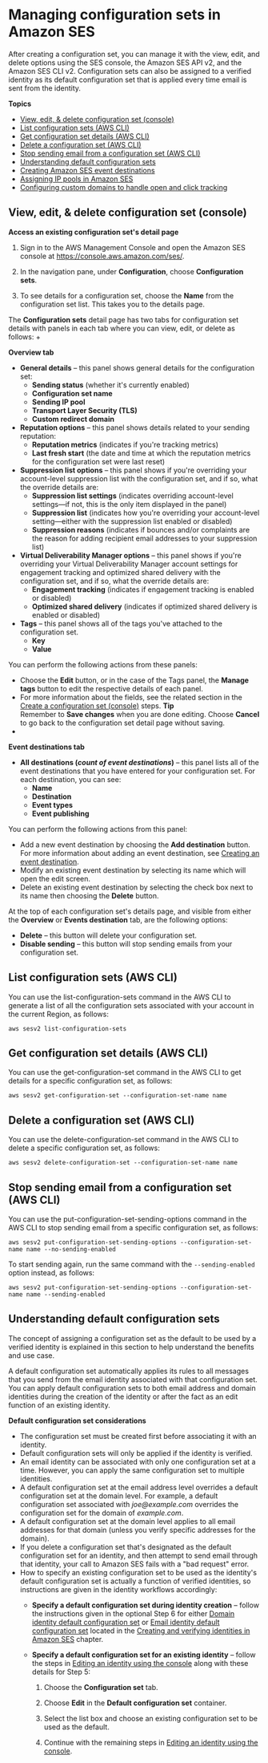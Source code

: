 # Managing configuration sets in Amazon SES<a name="managing-configuration-sets"></a>

After creating a configuration set, you can manage it with the view, edit, and delete options using the SES console, the Amazon SES API v2, and the Amazon SES CLI v2\. Configuration sets can also be assigned to a verified identity as its default configuration set that is applied every time email is sent from the identity\.

**Topics**
+ [View, edit, & delete configuration set \(console\)](#console-detail-configuration-sets)
+ [List configuration sets \(AWS CLI\)](#cli-list-configuration-sets)
+ [Get configuration set details \(AWS CLI\)](#cli-get-configuration-set)
+ [Delete a configuration set \(AWS CLI\)](#cli-delete-configuration-set)
+ [Stop sending email from a configuration set \(AWS CLI\)](#cli-configuration-set-stop-sending)
+ [Understanding default configuration sets](#default-config-sets)
+ [Creating Amazon SES event destinations](event-destinations-manage.md)
+ [Assigning IP pools in Amazon SES](managing-ip-pools.md)
+ [Configuring custom domains to handle open and click tracking](configure-custom-open-click-domains.md)

## View, edit, & delete configuration set \(console\)<a name="console-detail-configuration-sets"></a><a name="proc-access-exist-config-set"></a>

**Access an existing configuration set's detail page**

1. Sign in to the AWS Management Console and open the Amazon SES console at [https://console\.aws\.amazon\.com/ses/](https://console.aws.amazon.com/ses/)\.

1. In the navigation pane, under **Configuration**, choose **Configuration sets**\.

1. To see details for a configuration set, choose the **Name** from the configuration set list\. This takes you to the details page\.

The **Configuration sets** detail page has two tabs for configuration set details with panels in each tab where you can view, edit, or delete as follows:
+ 

****Overview** tab**
  + **General details** – this panel shows general details for the configuration set:
    + **Sending status** \(whether it's currently enabled\)
    + **Configuration set name**
    + **Sending IP pool**
    + **Transport Layer Security \(TLS\)**
    + **Custom redirect domain**
  + **Reputation options** – this panel shows details related to your sending reputation:
    + **Reputation metrics** \(indicates if you're tracking metrics\)
    + **Last fresh start** \(the date and time at which the reputation metrics for the configuration set were last reset\)
  + **Suppression list options** – this panel shows if you're overriding your account\-level suppression list with the configuration set, and if so, what the override details are:
    + **Suppression list settings** \(indicates overriding account\-level settings—if not, this is the only item displayed in the panel\)
    + **Suppression list** \(indicates how you're overriding your account\-level setting—either with the suppression list enabled or disabled\)
    + **Suppression reasons** \(indicates if bounces and/or complaints are the reason for adding recipient email addresses to your suppression list\)
  + <a name="vdm-edit-config-overrides"></a>**Virtual Deliverability Manager options** – this panel shows if you're overriding your Virtual Deliverability Manager account settings for engagement tracking and optimized shared delivery with the configuration set, and if so, what the override details are: 
    + **Engagement tracking** \(indicates if engagement tracking is enabled or disabled\)
    + **Optimized shared delivery** \(indicates if optimized shared delivery is enabled or disabled\)
  + **Tags** – this panel shows all of the tags you've attached to the configuration set\.
    + **Key**
    + **Value**

  

  You can perform the following actions from these panels:
  + Choose the **Edit** button, or in the case of the Tags panel, the **Manage tags** button to edit the respective details of each panel\.
  + For more information about the fields, see the related section in the [Create a configuration set \(console\)](creating-configuration-sets.md#config-sets-create-console) steps\.
**Tip**  
Remember to **Save changes** when you are done editing\. Choose **Cancel** to go back to the configuration set detail page without saving\.
+ 

****Event destinations** tab**
  + **All destinations \(*count of event destinations*\)** – this panel lists all of the event destinations that you have entered for your configuration set\. For each destination, you can see:
    + **Name**
    + **Destination**
    + **Event types**
    + **Event publishing**

  

  You can perform the following actions from this panel:
  + Add a new event destination by choosing the **Add destination** button\. For more information about adding an event destination, see [Creating an event destination](event-destinations-manage.md#event-destination-add)\.
  + Modify an existing event destination by selecting its name which will open the edit screen\.
  + Delete an existing event destination by selecting the check box next to its name then choosing the **Delete** button\.

At the top of each configuration set's details page, and visible from either the **Overview** or **Events destination** tab, are the following options:
+ **Delete** – this button will delete your configuration set\.
+ **Disable sending** – this button will stop sending emails from your configuration set\.

## List configuration sets \(AWS CLI\)<a name="cli-list-configuration-sets"></a>

You can use the list\-configuration\-sets command in the AWS CLI to generate a list of all the configuration sets associated with your account in the current Region, as follows:

```
aws sesv2 list-configuration-sets
```

## Get configuration set details \(AWS CLI\)<a name="cli-get-configuration-set"></a>

You can use the get\-configuration\-set command in the AWS CLI to get details for a specific configuration set, as follows:

```
aws sesv2 get-configuration-set --configuration-set-name name
```

## Delete a configuration set \(AWS CLI\)<a name="cli-delete-configuration-set"></a>

You can use the delete\-configuration\-set command in the AWS CLI to delete a specific configuration set, as follows:

```
aws sesv2 delete-configuration-set --configuration-set-name name
```

## Stop sending email from a configuration set \(AWS CLI\)<a name="cli-configuration-set-stop-sending"></a>

You can use the put\-configuration\-set\-sending\-options command in the AWS CLI to stop sending email from a specific configuration set, as follows:

```
aws sesv2 put-configuration-set-sending-options --configuration-set-name name --no-sending-enabled
```

To start sending again, run the same command with the `--sending-enabled` option instead, as follows:

```
aws sesv2 put-configuration-set-sending-options --configuration-set-name name --sending-enabled
```

## Understanding default configuration sets<a name="default-config-sets"></a>

The concept of assigning a configuration set as the default to be used by a verified identity is explained in this section to help understand the benefits and use case\.

A default configuration set automatically applies its rules to all messages that you send from the email identity associated with that configuration set\. You can apply default configuration sets to both email address and domain identities during the creation of the identity or after the fact as an edit function of an existing identity\.

**Default configuration set considerations**
+ The configuration set must be created first before associating it with an identity\.
+ Default configuration sets will only be applied if the identity is verified\.
+ An email identity can be associated with only one configuration set at a time\. However, you can apply the same configuration set to multiple identities\.
+ A default configuration set at the email address level overrides a default configuration set at the domain level\. For example, a default configuration set associated with *joe@example\.com* overrides the configuration set for the domain of *example\.com*\.
+ A default configuration set at the domain level applies to all email addresses for that domain \(unless you verify specific addresses for the domain\)\.
+ If you delete a configuration set that's designated as the default configuration set for an identity, and then attempt to send email through that identity, your call to Amazon SES fails with a "bad request" error\.
+ How to specify an existing configuration set to be used as the identity's default configuration set is actually a function of verified identities, so instructions are given in the identity workflows accordingly:
  + **Specify a default configuration set during identity creation** – follow the instructions given in the optional Step 6 for either [Domain identity default configuration set](creating-identities.md#verified-domain-identity-default-config-set) or [Email identity default configuration set](creating-identities.md#verified-email-identity-default-config-set) located in the [Creating and verifying identities in Amazon SES](creating-identities.md) chapter\.
  + **Specify a default configuration set for an existing identity** – follow the steps in [Editing an identity using the console](managing-identities.md#edit-verified-domain) along with these details for Step 5:

    1. Choose the **Configuration set** tab\.

    1. Choose **Edit** in the **Default configuration set** container\.

    1. Select the list box and choose an existing configuration set to be used as the default\.

    1. Continue with the remaining steps in [Editing an identity using the console](managing-identities.md#edit-verified-domain)\.